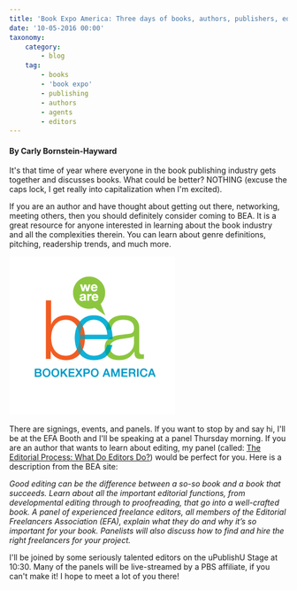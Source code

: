 ```yaml
---
title: 'Book Expo America: Three days of books, authors, publishers, editors, and all things that make me happy'
date: '10-05-2016 00:00'
taxonomy:
    category:
        - blog
    tag:
        - books
        - 'book expo'
        - publishing
        - authors
        - agents
        - editors
---
```


#### By Carly Bornstein-Hayward

It's that time of year where everyone in the book publishing industry gets together and discusses books. What could be better? NOTHING (excuse the caps lock, I get really into capitalization when I'm excited).

If you are an author and have thought about getting out there, networking, meeting others, then you should definitely consider coming to BEA. It is a great resource for anyone interested in learning about the book industry and all the complexities therein. You can learn about genre definitions, pitching, readership trends, and much more. 

![](BEA-Logo_CBEditing.png)

There are signings, events, and panels. If you want to stop by and say hi, I'll be at the EFA Booth and I'll be speaking at a panel Thursday morning. If you are an author that wants to learn about editing, my panel (called: [The Editorial Process: What Do Editors Do?](http://www.bookexpoamerica.com/en/Sessions/26952/The-Editorial-Process-What-Do-Editors-Do?target=_blank)) would be perfect for you. Here is a description from the BEA site:

_Good editing can be the difference between a so-so book and a book that succeeds. Learn about all the important editorial functions, from developmental editing through to proofreading, that go into a well-crafted book. A panel of experienced freelance editors, all members of the Editorial Freelancers Association (EFA), explain what they do and why it’s so important for your book. Panelists will also discuss how to find and hire the right freelancers for your project._

I'll be joined by some seriously talented editors on the uPublishU Stage at 10:30. Many of the panels will be live-streamed by a PBS affiliate, if you can't make it! I hope to meet a lot of you there!